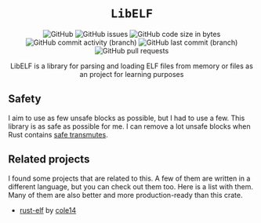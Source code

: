 <div align = "center">

# `LibELF`
![GitHub](https://img.shields.io/github/license/Cach30verfl0w/libelf) ![GitHub issues](https://img.shields.io/github/issues/Cach30verfl0w/libelf) ![GitHub code size in bytes](https://img.shields.io/github/languages/code-size/Cach30verfl0w/libelf) ![GitHub commit activity (branch)](https://img.shields.io/github/commit-activity/y/Cach30verfl0w/libelf) ![GitHub last commit (branch)](https://img.shields.io/github/last-commit/Cach30verfl0w/libelf/main)
![GitHub pull requests](https://img.shields.io/github/issues-pr/Cach30verfl0w/libelf)

LibELF is a library for parsing and loading ELF files from memory or files as an project for learning purposes

</div>

## Safety
I aim to use as few unsafe blocks as possible, but I had to use a few. This library is as safe as possible for me. I can remove a lot unsafe blocks when Rust contains [safe transmutes](https://rust-lang.github.io/rfcs/2835-project-safe-transmute.html).

## Related projects
I found some projects that are related to this. A few of them are written in a different language, but you can check out them too. Here is a list with them. Many of them are also better and more production-ready than this crate.
- [rust-elf](https://github.com/cole14/rust-elf/) by [cole14](https://github.com/cole14)
